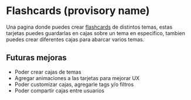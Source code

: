 
# Flashcards (provisory name)

Una pagina donde puedes crear [flashcards](https://es.wikipedia.org/wiki/Tarjeta_de_aprendizaje) de distintos temas, estas tarjetas puedes guardarlas en cajas sobre un tema en especifico, tambien puedes crear diferentes cajas para abarcar varios temas.

## Futuras mejoras
 - Poder crear cajas de temas
 - Agregar animaciones a las tarjetas para mejorar UX
 - Poder customizar cajas, agregarle tags y/o filtros
 - Poder compartir cajas entre usuarios

